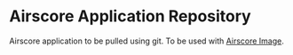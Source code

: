 # Airscore Application Repository
Airscore application to be pulled using git.
To be used with [Airscore Image](https://github.com/biuti/airscore).

